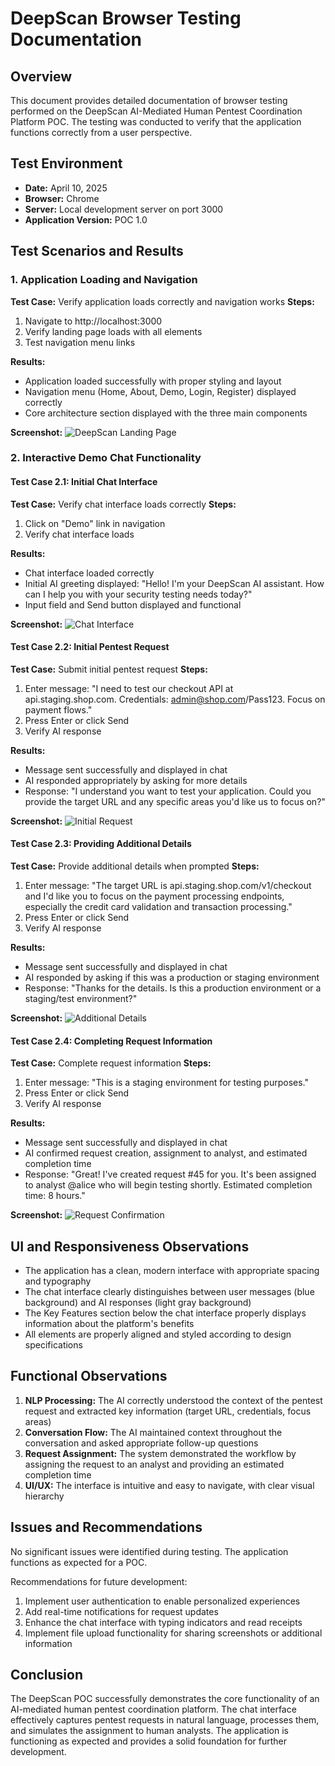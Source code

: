 # DeepScan Browser Testing Documentation

## Overview
This document provides detailed documentation of browser testing performed on the DeepScan AI-Mediated Human Pentest Coordination Platform POC. The testing was conducted to verify that the application functions correctly from a user perspective.

## Test Environment
- **Date:** April 10, 2025
- **Browser:** Chrome
- **Server:** Local development server on port 3000
- **Application Version:** POC 1.0

## Test Scenarios and Results

### 1. Application Loading and Navigation

**Test Case:** Verify application loads correctly and navigation works
**Steps:**
1. Navigate to http://localhost:3000
2. Verify landing page loads with all elements
3. Test navigation menu links

**Results:** 
- Application loaded successfully with proper styling and layout
- Navigation menu (Home, About, Demo, Login, Register) displayed correctly
- Core architecture section displayed with the three main components

**Screenshot:**
![DeepScan Landing Page](../screenshots/localhost_2025-04-10_08-35-02_9088.webp)

### 2. Interactive Demo Chat Functionality

#### Test Case 2.1: Initial Chat Interface

**Test Case:** Verify chat interface loads correctly
**Steps:**
1. Click on "Demo" link in navigation
2. Verify chat interface loads

**Results:**
- Chat interface loaded correctly
- Initial AI greeting displayed: "Hello! I'm your DeepScan AI assistant. How can I help you with your security testing needs today?"
- Input field and Send button displayed and functional

**Screenshot:**
![Chat Interface](../screenshots/localhost_2025-04-10_08-35-40_1430.webp)

#### Test Case 2.2: Initial Pentest Request

**Test Case:** Submit initial pentest request
**Steps:**
1. Enter message: "I need to test our checkout API at api.staging.shop.com. Credentials: admin@shop.com/Pass123. Focus on payment flows."
2. Press Enter or click Send
3. Verify AI response

**Results:**
- Message sent successfully and displayed in chat
- AI responded appropriately by asking for more details
- Response: "I understand you want to test your application. Could you provide the target URL and any specific areas you'd like us to focus on?"

**Screenshot:**
![Initial Request](../screenshots/localhost_2025-04-10_08-36-10_9484.webp)

#### Test Case 2.3: Providing Additional Details

**Test Case:** Provide additional details when prompted
**Steps:**
1. Enter message: "The target URL is api.staging.shop.com/v1/checkout and I'd like you to focus on the payment processing endpoints, especially the credit card validation and transaction processing."
2. Press Enter or click Send
3. Verify AI response

**Results:**
- Message sent successfully and displayed in chat
- AI responded by asking if this was a production or staging environment
- Response: "Thanks for the details. Is this a production environment or a staging/test environment?"

**Screenshot:**
![Additional Details](../screenshots/localhost_2025-04-10_08-36-34_8086.webp)

#### Test Case 2.4: Completing Request Information

**Test Case:** Complete request information
**Steps:**
1. Enter message: "This is a staging environment for testing purposes."
2. Press Enter or click Send
3. Verify AI response

**Results:**
- Message sent successfully and displayed in chat
- AI confirmed request creation, assignment to analyst, and estimated completion time
- Response: "Great! I've created request #45 for you. It's been assigned to analyst @alice who will begin testing shortly. Estimated completion time: 8 hours."

**Screenshot:**
![Request Confirmation](../screenshots/localhost_2025-04-10_08-37-04_6949.webp)

## UI and Responsiveness Observations

- The application has a clean, modern interface with appropriate spacing and typography
- The chat interface clearly distinguishes between user messages (blue background) and AI responses (light gray background)
- The Key Features section below the chat interface properly displays information about the platform's benefits
- All elements are properly aligned and styled according to design specifications

## Functional Observations

1. **NLP Processing:** The AI correctly understood the context of the pentest request and extracted key information (target URL, credentials, focus areas)
2. **Conversation Flow:** The AI maintained context throughout the conversation and asked appropriate follow-up questions
3. **Request Assignment:** The system demonstrated the workflow by assigning the request to an analyst and providing an estimated completion time
4. **UI/UX:** The interface is intuitive and easy to navigate, with clear visual hierarchy

## Issues and Recommendations

No significant issues were identified during testing. The application functions as expected for a POC.

Recommendations for future development:
1. Implement user authentication to enable personalized experiences
2. Add real-time notifications for request updates
3. Enhance the chat interface with typing indicators and read receipts
4. Implement file upload functionality for sharing screenshots or additional information

## Conclusion

The DeepScan POC successfully demonstrates the core functionality of an AI-mediated human pentest coordination platform. The chat interface effectively captures pentest requests in natural language, processes them, and simulates the assignment to human analysts. The application is functioning as expected and provides a solid foundation for further development.

